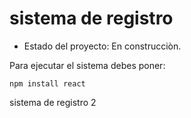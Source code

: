 <h1>sistema de registro</h1>

- Estado del proyecto: En construcciòn.

Para ejecutar el sistema debes poner:

```npm install react``` 

sistema de registro 2
